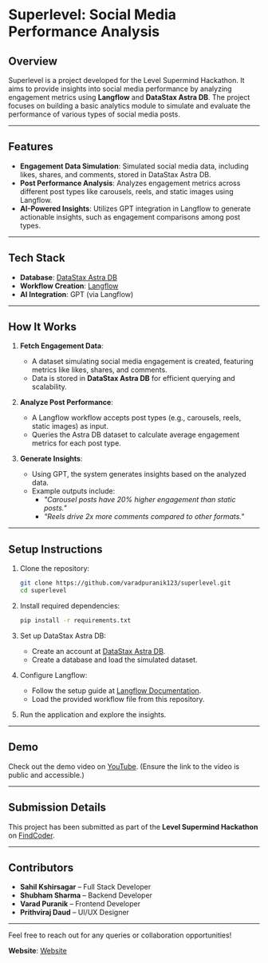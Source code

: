 # **Superlevel: Social Media Performance Analysis**

## **Overview**  
Superlevel is a project developed for the Level Supermind Hackathon. It aims to provide insights into social media performance by analyzing engagement metrics using **Langflow** and **DataStax Astra DB**. The project focuses on building a basic analytics module to simulate and evaluate the performance of various types of social media posts.

---

## **Features**  
- **Engagement Data Simulation**: Simulated social media data, including likes, shares, and comments, stored in DataStax Astra DB.  
- **Post Performance Analysis**: Analyzes engagement metrics across different post types like carousels, reels, and static images using Langflow.  
- **AI-Powered Insights**: Utilizes GPT integration in Langflow to generate actionable insights, such as engagement comparisons among post types.  

---

## **Tech Stack**  
- **Database**: [DataStax Astra DB](https://www.datastax.com/)  
- **Workflow Creation**: [Langflow](https://www.langflow.org/)  
- **AI Integration**: GPT (via Langflow)  

---

## **How It Works**  
1. **Fetch Engagement Data**:  
   - A dataset simulating social media engagement is created, featuring metrics like likes, shares, and comments.  
   - Data is stored in **DataStax Astra DB** for efficient querying and scalability.

2. **Analyze Post Performance**:  
   - A Langflow workflow accepts post types (e.g., carousels, reels, static images) as input.  
   - Queries the Astra DB dataset to calculate average engagement metrics for each post type.  

3. **Generate Insights**:  
   - Using GPT, the system generates insights based on the analyzed data.  
   - Example outputs include:  
     - *"Carousel posts have 20% higher engagement than static posts."*  
     - *"Reels drive 2x more comments compared to other formats."*  

---

## **Setup Instructions**  
1. Clone the repository:  
   ```bash
   git clone https://github.com/varadpuranik123/superlevel.git
   cd superlevel
   ```

2. Install required dependencies:  
   ```bash
   pip install -r requirements.txt
   ```

3. Set up DataStax Astra DB:  
   - Create an account at [DataStax Astra DB](https://www.datastax.com/).  
   - Create a database and load the simulated dataset.  

4. Configure Langflow:  
   - Follow the setup guide at [Langflow Documentation](https://www.langflow.org/).  
   - Load the provided workflow file from this repository.

5. Run the application and explore the insights.

---

## **Demo**  
Check out the demo video on [YouTube](https://youtu.be/YtIvbDrF8zw). (Ensure the link to the video is public and accessible.)  

---

## **Submission Details**  
This project has been submitted as part of the **Level Supermind Hackathon** on [FindCoder](https://www.findcoder.io/).  

---

## **Contributors**  
- **Sahil Kshirsagar** – Full Stack Developer  
- **Shubham Sharma** – Backend Developer  
- **Varad Puranik** – Frontend Developer  
- **Prithviraj Daud** – UI/UX Designer  

---

Feel free to reach out for any queries or collaboration opportunities!  

**Website**: [Website](https://superlevel.vercel.app/) 
